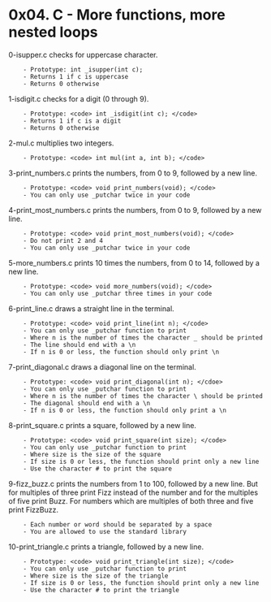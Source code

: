 # 0x04. C - More functions, more nested loops

0-isupper.c checks for uppercase character.

        - Prototype: int _isupper(int c);
        - Returns 1 if c is uppercase
        - Returns 0 otherwise

1-isdigit.c checks for a digit (0 through 9).

        - Prototype: <code> int _isdigit(int c); </code>
        - Returns 1 if c is a digit
        - Returns 0 otherwise

2-mul.c multiplies two integers.

        - Prototype: <code> int mul(int a, int b); </code>

3-print_numbers.c prints the numbers, from 0 to 9, followed by a new line.

        - Prototype: <code> void print_numbers(void); </code>
        - You can only use _putchar twice in your code

4-print_most_numbers.c prints the numbers, from 0 to 9, followed by a new line.

        - Prototype: <code> void print_most_numbers(void); </code>
        - Do not print 2 and 4
        - You can only use _putchar twice in your code

5-more_numbers.c prints 10 times the numbers, from 0 to 14, followed by a new line.

        - Prototype: <code> void more_numbers(void); </code>
        - You can only use _putchar three times in your code

6-print_line.c draws a straight line in the terminal.

        - Prototype: <code> void print_line(int n); </code>
        - You can only use _putchar function to print
        - Where n is the number of times the character _ should be printed
        - The line should end with a \n
        - If n is 0 or less, the function should only print \n

7-print_diagonal.c draws a diagonal line on the terminal.

        - Prototype: <code> void print_diagonal(int n); </cdoe>
        - You can only use _putchar function to print
        - Where n is the number of times the character \ should be printed
        - The diagonal should end with a \n
        - If n is 0 or less, the function should only print a \n

8-print_square.c prints a square, followed by a new line.

        - Prototype: <code> void print_square(int size); </code>
        - You can only use _putchar function to print
        - Where size is the size of the square
        - If size is 0 or less, the function should print only a new line
        - Use the character # to print the square

9-fizz_buzz.c prints the numbers from 1 to 100, followed by a new line. But for multiples of three print Fizz instead of the number and for the multiples of five print Buzz. For numbers which are multiples of both three and five print FizzBuzz.

        - Each number or word should be separated by a space
        - You are allowed to use the standard library

10-print_triangle.c prints a triangle, followed by a new line.

        - Prototype: <code> void print_triangle(int size); </code>
        - You can only use _putchar function to print
        - Where size is the size of the triangle
        - If size is 0 or less, the function should print only a new line
        - Use the character # to print the triangle